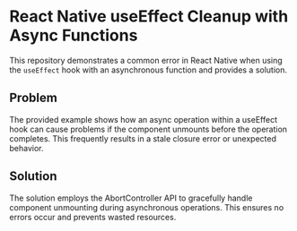 # React Native useEffect Cleanup with Async Functions

This repository demonstrates a common error in React Native when using the `useEffect` hook with an asynchronous function and provides a solution.

## Problem
The provided example shows how an async operation within a useEffect hook can cause problems if the component unmounts before the operation completes.  This frequently results in a stale closure error or unexpected behavior. 

## Solution
The solution employs the AbortController API to gracefully handle component unmounting during asynchronous operations. This ensures no errors occur and prevents wasted resources.